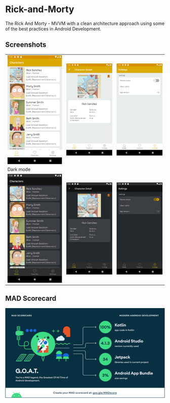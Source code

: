 # Rick-and-Morty
The Rick And Morty - MVVM with a clean architecture approach using some of the best practices in Android Development.

## Screenshots
| | | |
|--|--|--|
| <img alt="List" src="art/light_list.png">| <img alt="Detail" src="art/light_detail.png">| <img alt="Settings" src="art/light_settings.png">| 
|Dark mode| | |
| <img alt="List" src="art/dark_list.png">| <img alt="Detail" src="art/dark_detail.png">| <img alt="Settings" src="art/dark_settings.png">| 

## MAD Scorecard
[<img src="art/mad_scorecard.png">](https://madscorecard.withgoogle.com/scorecards/1519405986/)
